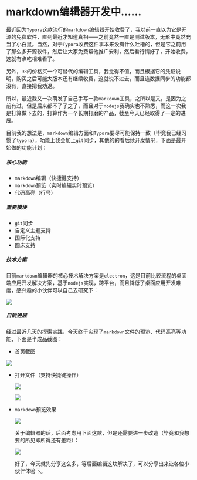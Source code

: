 # markdown编辑器开发中……

最近因为`Typora`这款流行的`markdown`编辑器开始收费了，我以前一直以为它是开源的免费软件，直到最近才知道真相——之前竟然一直是测试版本，无形中竟然充当了小白鼠。当然，对于`Typora`收费这件事本来没有什么吐槽的，但是它之前用了那么多开源软件，然后让大家免费帮他推广安利，然后看行情好了，开始收费，这就有点吃相难看了。

另外，`98`的价格买一个可替代的编辑工具，我觉得不值，而且根据它的凭证说明，购买之后可能大版本还有继续收费，这就说不过去，而且连数据同步的功能都没有，直接把我劝退。

所以，最近我又一次萌发了自己手写一款`markdown`工具，之所以是又，是因为之前有过，但是后来都不了了之了，而且对于`nodejs`我确实也不熟悉，而这一次我是打算做下去的，打算作为一个长期打磨的产品，截至今天已经取得了一定的进展。



目前我的想法是，`markdown`编辑方面和`Typora`要尽可能保持一致（毕竟我已经习惯了`typora`），功能上我会加上`git`同步，其他的的看后续开发情况，下面是最开始做的功能计划：

##### 核心功能

- `markdown`编辑（快捷键支持）
- `markdown`预览（实时编辑实时预览）
- 代码高亮（行号）

##### 重要模块

- `git`同步
- 自定义主题支持
- 国际化支持
- 图床支持

##### 技术方案

目前`markdown`编辑器的核心技术解决方案是`electron`，这是目前比较流程的桌面端应用开发解决方案，基于`nodejs`实现，跨平台，而且降低了桌面应用开发难度，感兴趣的小伙伴可以自己去研究下：

![](
https://syske-pic-bed.oss-cn-hangzhou.aliyuncs.com/imgs/images/20211204235614.png)

##### 目前进展

经过最近几天的摸索实践，今天终于实现了`markdown`文件的预览、代码高亮等功能，下面是半成品截图：

- 首页截图

![](
https://syske-pic-bed.oss-cn-hangzhou.aliyuncs.com/imgs/images/20211204234611.png)

- 打开文件（支持快捷键操作）

  ![](
https://syske-pic-bed.oss-cn-hangzhou.aliyuncs.com/imgs/images/20211204234653.png)

  ![](
https://syske-pic-bed.oss-cn-hangzhou.aliyuncs.com/imgs/images/20211204234757.png)

- `markdown`预览效果

  ![](
https://syske-pic-bed.oss-cn-hangzhou.aliyuncs.com/imgs/images/20211204235118.png)

  关于编辑器的话，后面考虑用下面这款，但是还需要进一步改造（毕竟和我想要的所见即所得还有差距）：

  ![](
https://syske-pic-bed.oss-cn-hangzhou.aliyuncs.com/imgs/images/20211205000049.png)

  好了，今天就先分享这么多，等后面编辑这块解决了，可以分享出来让各位小伙伴体验下。